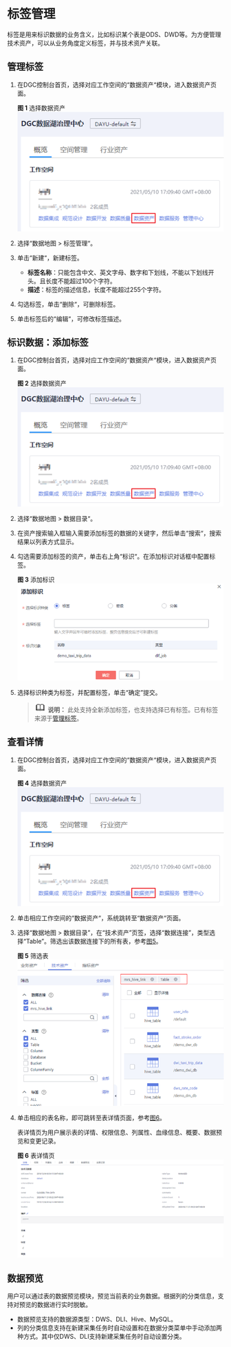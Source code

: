 # 标签管理<a name="dgc_01_0810"></a>

标签是用来标识数据的业务含义，比如标识某个表是ODS、DWD等。为方便管理技术资产，可以从业务角度定义标签，并与技术资产关联。

## 管理标签<a name="zh-cn_topic_0159221300_section694485119415"></a>

1.  在DGC控制台首页，选择对应工作空间的“数据资产“模块，进入数据资产页面。

    **图 1**  选择数据资产<a name="dgc_01_0808_dgc_01_0009_fig1540042925813"></a>  
    ![](figures/选择数据资产.png "选择数据资产")


1.  选择“数据地图  \>  标签管理“。
2.  单击“新建“，新建标签。
    -   **标签名称**：只能包含中文、英文字母、数字和下划线，不能以下划线开头。且长度不能超过100个字符。
    -   **描述**：标签的描述信息，长度不能超过255个字符。

3.  勾选标签，单击“删除“，可删除标签。
4.  单击标签后的“编辑“，可修改标签描述。

## 标识数据：添加标签<a name="zh-cn_topic_0159221300_section20430406111"></a>

1.  在DGC控制台首页，选择对应工作空间的“数据资产“模块，进入数据资产页面。

    **图 2**  选择数据资产<a name="dgc_01_0808_dgc_01_0009_fig1540042925813_1"></a>  
    ![](figures/选择数据资产.png "选择数据资产")


1.  选择“数据地图  \>  数据目录“。
2.  在资产搜索输入框输入需要添加标签的数据的关键字，然后单击“搜索“，搜索结果以列表方式显示。

1.  勾选需要添加标签的资产，单击右上角“标识“。在添加标识对话框中配置标签。

    **图 3**  添加标识<a name="fig65091255916"></a>  
    ![](figures/添加标识.png "添加标识")

2.  选择标识种类为标签，并配置标签，单击“确定”提交。

    >![](public_sys-resources/icon-note.gif) **说明：** 
    >此处支持全新添加标签，也支持选择已有标签。已有标签来源于[管理标签](#zh-cn_topic_0159221300_section694485119415)。


## 查看详情<a name="zh-cn_topic_0235833713_section10981445124612"></a>

1.  在DGC控制台首页，选择对应工作空间的“数据资产“模块，进入数据资产页面。

    **图 4**  选择数据资产<a name="dgc_01_0808_dgc_01_0009_fig1540042925813_2"></a>  
    ![](figures/选择数据资产.png "选择数据资产")


1.  单击相应工作空间的“数据资产“，系统跳转至“数据资产“页面。
2.  选择“数据地图 \> 数据目录”，在“技术资产”页签，选择“数据连接”，类型选择“Table”。筛选出该数据连接下的所有表，参考[图5](#fig66015421425)。

    **图 5**  筛选表<a name="fig66015421425"></a>  
    ![](figures/筛选表.png "筛选表")

3.  单击相应的表名称，即可跳转至表详情页面，参考[图6](#fig552115388316)。

    表详情页为用户展示表的详情、权限信息、列属性、血缘信息、概要、数据预览和变更记录。

    **图 6**  表详情页<a name="fig552115388316"></a>  
    ![](figures/表详情页.png "表详情页")


## 数据预览<a name="zh-cn_topic_0235833713_section158652020114912"></a>

用户可以通过表的数据预览模块，预览当前表的业务数据。根据列的分类信息，支持对预览的数据进行实时脱敏。

-   数据预览支持的数据源类型：DWS、DLI、Hive、MySQL。
-   列的分类信息支持在新建采集任务时自动设置和在数据分类菜单中手动添加两种方式。其中仅DWS、DLI支持新建采集任务时自动设置分类。

